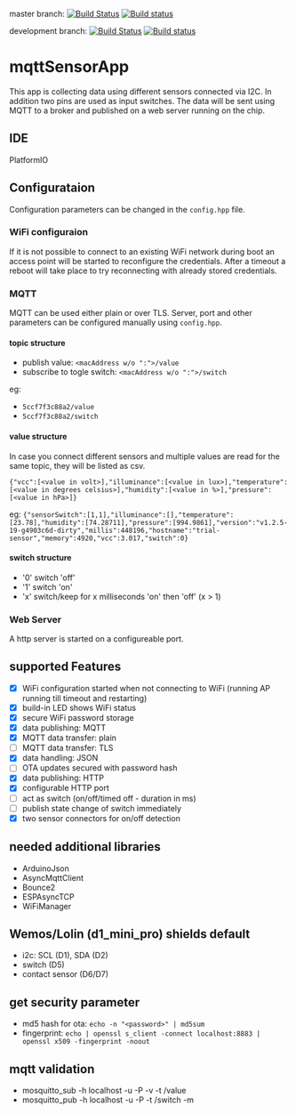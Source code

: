 master branch: 
[![Build Status](https://travis-ci.org/jipp/mqttSensorApp.svg?branch=master)](https://travis-ci.org/jipp/mqttSensorApp)
[![Build status](https://ci.appveyor.com/api/projects/status/g3msykeidxhic3y7/branch/master?svg=true)](https://ci.appveyor.com/project/jipp/mqttsensorapp)


development branch:
[![Build Status](https://travis-ci.org/jipp/mqttSensorApp.svg?branch=development)](https://ci.appveyor.com/project/jipp/mqttsensorapp)
[![Build status](https://ci.appveyor.com/api/projects/status/g3msykeidxhic3y7/branch/development?svg=true)](https://ci.appveyor.com/project/jipp/mqttsensorapp)


# mqttSensorApp
This app is collecting data using different sensors connected via I2C. In addition two pins are used as input switches. The data will be sent using MQTT to a broker and published on a web server running on the chip.

## IDE
PlatformIO

## Configurataion
Configuration parameters can be changed in the `config.hpp` file.

### WiFi configuraion
If it is not possible to connect to an existing WiFi network during boot an access point will be started to reconfigure the credentials. After a timeout a reboot will take place to try reconnecting with already stored credentials.

### MQTT
MQTT can be used either plain or over TLS. Server, port and other parameters can be configured manually using `config.hpp`.

#### topic structure
- publish value: `<macAddress w/o ":">/value`
- subscribe to togle switch: `<macAddress w/o ":">/switch`

eg:
- `5ccf7f3c88a2/value`
- `5ccf7f3c88a2/switch`

#### value structure
In case you connect different sensors and multiple values are read for the same topic, they will be listed as csv.

`{"vcc":[<value in volt>],"illuminance":[<value in lux>],"temperature":[<value in degrees celsius>],"humidity":[<value in %>],"pressure":[<value in hPa>]}`

eg: `{"sensorSwitch":[1,1],"illuminance":[],"temperature":[23.78],"humidity":[74.28711],"pressure":[994.9861],"version":"v1.2.5-19-g4903c6d-dirty","millis":448196,"hostname":"trial-sensor","memory":4920,"vcc":3.017,"switch":0}`

#### switch structure
- '0' switch 'off'
- '1' switch 'on'
- 'x' switch/keep for x milliseconds 'on' then 'off' (x > 1)

### Web Server
A http server is started on a configureable port. 

## supported Features
- [X] WiFi configuration started when not connecting to WiFi (running AP running till timeout and restarting)
- [X] build-in LED shows WiFi status
- [X] secure WiFi password storage
- [X] data publishing: MQTT
- [X] MQTT data transfer: plain
- [ ] MQTT data transfer: TLS
- [X] data handling: JSON
- [ ] OTA updates secured with password hash
- [X] data publishing: HTTP
- [X] configurable HTTP port
- [ ] act as switch (on/off/timed off - duration in ms)
- [ ] publish state change of switch immediately
- [X] two sensor connectors for on/off detection

## needed additional libraries
 * ArduinoJson
 * AsyncMqttClient
 * Bounce2
 * ESPAsyncTCP
 * WiFiManager

## Wemos/Lolin (d1_mini_pro) shields default
- i2c: SCL (D1), SDA (D2)
- switch (D5)
- contact sensor (D6/D7)

## get security parameter
 - md5 hash for ota: `echo -n "<password>" | md5sum`
 - fingerprint: `echo | openssl s_client -connect localhost:8883 | openssl x509 -fingerprint -noout`

## mqtt validation
 - mosquitto_sub -h localhost -u <username> -P <pssword> -v -t <id>/value
 - mosquitto_pub -h localhost -u <username> -P <pssword> -t <id>/switch -m <message>